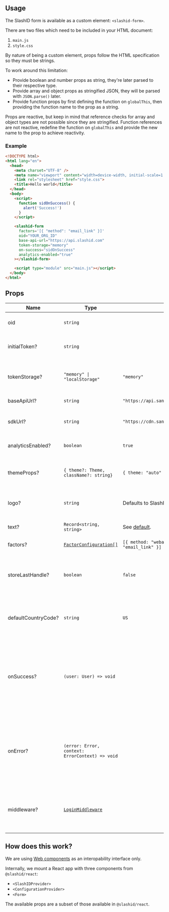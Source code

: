 ## Usage

The SlashID form is available as a custom element: `<slashid-form>`.

There are two files which need to be included in your HTML document:
1. `main.js`
2. `style.css`

By nature of being a custom element, props follow the HTML specification so they must be strings.

To work around this limitation:
- Provide boolean and number props as string, they're later parsed to their respective type.
- Provide array and object props as stringified JSON, they will be parsed with `JSON.parse()` later.
- Provide function props by first defining the function on `globalThis`, then providing the function name to the prop as a string.

Props are reactive, but keep in mind that reference checks for array and object types are not possible since they are stringified. Function references are not reactive, redefine the function on `globalThis` and provide the new name to the prop to achieve reactivity.

### Example
```html
<!DOCTYPE html>
<html lang="en">
  <head>
    <meta charset="UTF-8" />
    <meta name="viewport" content="width=device-width, initial-scale=1.0" />
    <link rel="stylesheet" href="style.css">
    <title>Hello world</title>
  </head>
  <body>
    <script>
      function sidOnSuccess() {
        alert('Success!')
      }
    </script>

    <slashid-form
      factors='[{ "method": "email_link" }]'
      oid="YOUR_ORG_ID"
      base-api-url="https://api.slashid.com"
      token-storage="memory"
      on-success="sidOnSuccess"
      analytics-enabled="true"
    ></slashid-form>

    <script type="module" src="main.js"></script>
  </body>
</html>
```

## Props

| Name                | Type                                                                                                                                                                   | Default                                                                                                                                           | Description                                                                                                                                                                                                                                   |
|---------------------|------------------------------------------------------------------------------------------------------------------------------------------------------------------------|---------------------------------------------------------------------------------------------------------------------------------------------------|-----------------------------------------------------------------------------------------------------------------------------------------------------------------------------------------------------------------------------------------------|
| oid                 | `string`                                                                                                                                                               |                                                                                                                                                   | The organization ID you get when signing up with /id                                                                                                                                                                                          |
| initialToken?       | `string`                                                                                                                                                               |                                                                                                                                                   | Given a valid initial token, SDK will initialize with a `User` based on that token                                                                                                                                                            |
| tokenStorage?       | `"memory" \| "localStorage"`                                                                                                                                           | `"memory"`                                                                                                                                        | Where SlashID user tokens are stored. Set to `"localStorage"` to enable persistence.                                                                                                                                                          |
| baseApiUrl?         | `string`                                                                                                                                                               | `"https://api.sandbox.slashid.com"`                                                                                                               | The base SlashID API endpoint                                                                                                                                                                                                                 |
| sdkUrl?             | `string`                                                                                                                                                               | `"https://cdn.sandbox.slashid.com/sdk.html"`                                                                                                      | The location where your organization's custom SDK is served                                                                                                                                                                                   |
| analyticsEnabled?   | `boolean`                                                                                                                                                              | `true`                                                                                                                                            | Enable collection of client side analytics events                                                                                                                                                                                             |
| themeProps?         | `{ theme?: Theme, className?: string}`                                                                                                                                 | `{ theme: "auto" }`                                                                                                                               | Set the UI theme (`auto`, `light` or `dark`) and apply a CSS class name to the theme root                                                                                                                                                     |
| logo?               | `string`                                                                                                                                                               | Defaults to SlashID logo                                                                                                                          | The logo shown in the SlashID components, must be URL.                                                                                                                                                                                        |
| text?               | `Record<string, string>`                                                                                                                                               | See [default](https://developer.slashid.dev/docs/access/react-sdk/reference/components/react-sdk-reference-configurationprovider#text-overrides). | Overrides for text shown in the SlashID components.                                                                                                                                                                                           |
| factors?            | [`FactorConfiguration[]`](https://developer.slashid.dev/docs/access/react-sdk/reference/components/react-sdk-reference-configurationprovider#type-factorconfiguration) | `[{ method: "webauthn" }, { method: "email_link" }]`                                                                                              | The [authentication methods](https://developer.slashid.dev/docs/access/sdk/interfaces/Types.Factor) to be used.                                                                                                                               |
| storeLastHandle?    | `boolean`                                                                                                                                                              | `false`                                                                                                                                           | Flag where `true` means the handle type and value used in a successful log in action will be persisted in `window.localStorage`.                                                                                                              |
| defaultCountryCode? | `string`                                                                                                                                                               | `US`                                                                                                                                              | Default country code to be used for the phone number input. Accepts an Alpha-2 ISO-3166 country code.                                                                                                                                         |
| onSuccess?          | `(user: User) => void`                                                                                                                                                 |                                                                                                                                                   | Callback function that gets called with a User object returned from core SDK upon successful log in action.  Note: callback functions must be defined in `globalThis`, this prop accepts the function name as `string`.                       |
| onError?            | `(error: Error, context: ErrorContext) => void`                                                                                                                        |                                                                                                                                                   | Callback function that gets called with a User object returned from core SDK upon log in action failure.  Note: callback functions must be defined in `globalThis`, this prop accepts the function name as `string`.                          |
| middleware?         | [`LoginMiddleware`](https://developer.slashid.dev/docs/access/react-sdk/reference/middleware/react-sdk-reference-login-middleware)                                     |                                                                                                                                                   | Effects to be run post-login but before `onSuccess` fires, and before the next render cycle. See [`LoginMiddleware`](https://developer.slashid.dev/docs/access/react-sdk/reference/middleware/react-sdk-reference-login-middleware) for more. |

## How does this work?

We are using [Web components](https://developer.mozilla.org/en-US/docs/Web/API/Web_components/Using_custom_elements) as an interopability interface only.

Internally, we mount a React app with three components from `@slashid/react`:
- `<SlashIDProvider>`
- `<ConfigurationProvider>`
- `<Form>`

The available props are a subset of those available in `@slashid/react`.